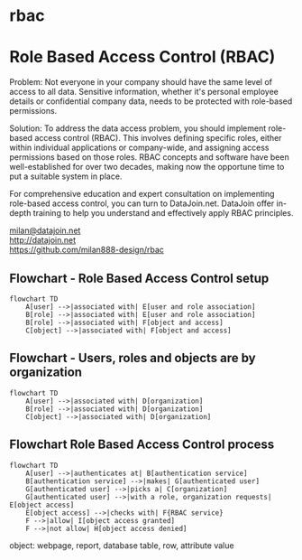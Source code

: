 # rbac  
# Role Based Access Control (RBAC)  

Problem: Not everyone in your company should have the same level of access to all data. Sensitive information, whether it's personal employee details or confidential company data, needs to be protected with role-based permissions.  

Solution: To address the data access problem, you should implement role-based access control (RBAC). This involves defining specific roles, either within individual applications or company-wide, and assigning access permissions based on those roles. RBAC concepts and software have been well-established for over two decades, making now the opportune time to put a suitable system in place.  

For comprehensive education and expert consultation on implementing role-based access control, you can turn to DataJoin.net. DataJoin offer in-depth training to help you understand and effectively apply RBAC principles.  

milan@datajoin.net  
http://datajoin.net  
https://github.com/milan888-design/rbac  

## Flowchart - Role Based Access Control setup 
```mermaid  
flowchart TD   
    A[user] -->|associated with| E[user and role association]  
    B[role] -->|associated with| E[user and role association]  
    B[role] -->|associated with| F[object and access]  
    C[object] -->|associated with| F[object and access]  
```  
## Flowchart - Users, roles and objects are by organization
```mermaid  
flowchart TD   
    A[user] -->|associated with| D[organization]  
    B[role] -->|associated with| D[organization] 
    C[object] -->|associated with| D[organization]   
```  
  
## Flowchart  Role Based Access Control process  
```mermaid  
flowchart TD  
    A[user] -->|authenticates at| B[authentication service]  
    B[authentication service] -->|makes| G[authenticated user]  
    G[authenticated user] -->|picks a| C[organization]  
    G[authenticated user] -->|with a role, organization requests| E[object access]
    E[object access] -->|checks with| F{RBAC service}  
    F -->|allow| I[object access granted]  
    F -->|not allow| H[object access denied]  
```  
  
object: webpage, report, database table, row, attribute value   